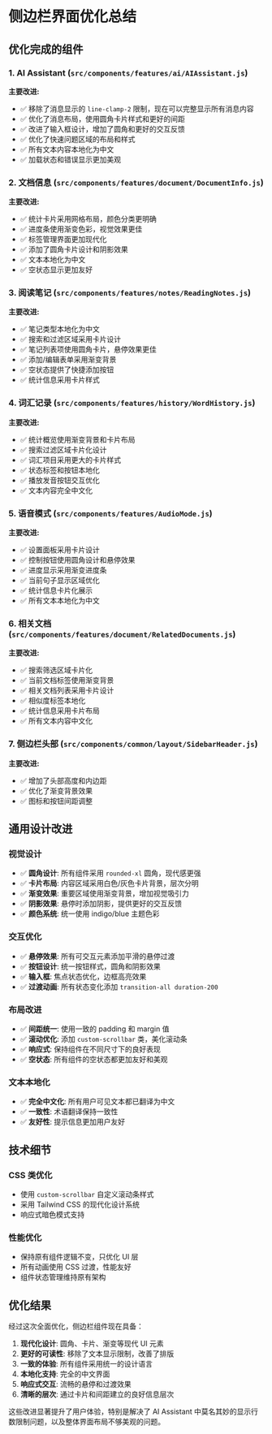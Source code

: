 # 侧边栏界面优化总结

## 优化完成的组件

### 1. AI Assistant (`src/components/features/ai/AIAssistant.js`)
**主要改进:**
- ✅ 移除了消息显示的 `line-clamp-2` 限制，现在可以完整显示所有消息内容
- ✅ 优化了消息布局，使用圆角卡片样式和更好的间距
- ✅ 改进了输入框设计，增加了圆角和更好的交互反馈
- ✅ 优化了快速问题区域的布局和样式
- ✅ 所有文本内容本地化为中文
- ✅ 加载状态和错误显示更加美观

### 2. 文档信息 (`src/components/features/document/DocumentInfo.js`)
**主要改进:**
- ✅ 统计卡片采用网格布局，颜色分类更明确
- ✅ 进度条使用渐变色彩，视觉效果更佳
- ✅ 标签管理界面更加现代化
- ✅ 添加了圆角卡片设计和阴影效果
- ✅ 文本本地化为中文
- ✅ 空状态显示更加友好

### 3. 阅读笔记 (`src/components/features/notes/ReadingNotes.js`)
**主要改进:**
- ✅ 笔记类型本地化为中文
- ✅ 搜索和过滤区域采用卡片设计
- ✅ 笔记列表项使用圆角卡片，悬停效果更佳
- ✅ 添加/编辑表单采用渐变背景
- ✅ 空状态提供了快捷添加按钮
- ✅ 统计信息采用卡片样式

### 4. 词汇记录 (`src/components/features/history/WordHistory.js`)
**主要改进:**
- ✅ 统计概览使用渐变背景和卡片布局
- ✅ 搜索过滤区域卡片化设计
- ✅ 词汇项目采用更大的卡片样式
- ✅ 状态标签和按钮本地化
- ✅ 播放发音按钮交互优化
- ✅ 文本内容完全中文化

### 5. 语音模式 (`src/components/features/AudioMode.js`)
**主要改进:**
- ✅ 设置面板采用卡片设计
- ✅ 控制按钮使用圆角设计和悬停效果
- ✅ 进度显示采用渐变进度条
- ✅ 当前句子显示区域优化
- ✅ 统计信息卡片化展示
- ✅ 所有文本本地化为中文

### 6. 相关文档 (`src/components/features/document/RelatedDocuments.js`)
**主要改进:**
- ✅ 搜索筛选区域卡片化
- ✅ 当前文档标签使用渐变背景
- ✅ 相关文档列表采用卡片设计
- ✅ 相似度标签本地化
- ✅ 统计信息采用卡片布局
- ✅ 所有文本内容中文化

### 7. 侧边栏头部 (`src/components/common/layout/SidebarHeader.js`)
**主要改进:**
- ✅ 增加了头部高度和内边距
- ✅ 优化了渐变背景效果
- ✅ 图标和按钮间距调整

## 通用设计改进

### 视觉设计
- ✅ **圆角设计**: 所有组件采用 `rounded-xl` 圆角，现代感更强
- ✅ **卡片布局**: 内容区域采用白色/灰色卡片背景，层次分明
- ✅ **渐变效果**: 重要区域使用渐变背景，增加视觉吸引力
- ✅ **阴影效果**: 悬停时添加阴影，提供更好的交互反馈
- ✅ **颜色系统**: 统一使用 indigo/blue 主题色彩

### 交互优化
- ✅ **悬停效果**: 所有可交互元素添加平滑的悬停过渡
- ✅ **按钮设计**: 统一按钮样式，圆角和阴影效果
- ✅ **输入框**: 焦点状态优化，边框高亮效果
- ✅ **过渡动画**: 所有状态变化添加 `transition-all duration-200`

### 布局改进
- ✅ **间距统一**: 使用一致的 padding 和 margin 值
- ✅ **滚动优化**: 添加 `custom-scrollbar` 类，美化滚动条
- ✅ **响应式**: 保持组件在不同尺寸下的良好表现
- ✅ **空状态**: 所有组件的空状态都更加友好和美观

### 文本本地化
- ✅ **完全中文化**: 所有用户可见文本都已翻译为中文
- ✅ **一致性**: 术语翻译保持一致性
- ✅ **友好性**: 提示信息更加用户友好

## 技术细节

### CSS 类优化
- 使用 `custom-scrollbar` 自定义滚动条样式
- 采用 Tailwind CSS 的现代化设计系统
- 响应式暗色模式支持

### 性能优化
- 保持原有组件逻辑不变，只优化 UI 层
- 所有动画使用 CSS 过渡，性能友好
- 组件状态管理维持原有架构

## 优化结果

经过这次全面优化，侧边栏组件现在具备：

1. **现代化设计**: 圆角、卡片、渐变等现代 UI 元素
2. **更好的可读性**: 移除了文本显示限制，改善了排版
3. **一致的体验**: 所有组件采用统一的设计语言
4. **本地化支持**: 完全的中文界面
5. **响应式交互**: 流畅的悬停和过渡效果
6. **清晰的层次**: 通过卡片和间距建立的良好信息层次

这些改进显著提升了用户体验，特别是解决了 AI Assistant 中莫名其妙的显示行数限制问题，以及整体界面布局不够美观的问题。
